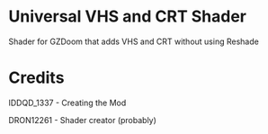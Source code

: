 # Universal VHS and CRT Shader

Shader for GZDoom that adds VHS and CRT without using Reshade

# Credits

IDDQD_1337 - Creating the Mod

DRON12261 - Shader creator (probably)